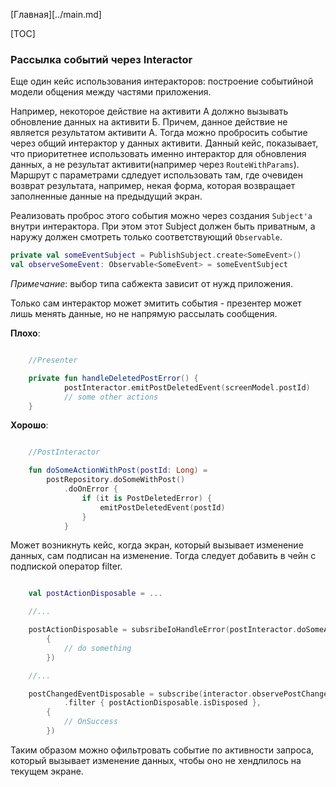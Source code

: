 [Главная][../main.md]

[TOC]


### Рассылка событий через Interactor

Еще один кейс использования интеракторов: построение событийной модели общения
между частями приложения.

Например, некоторое действие на активити А должно вызывать обновление
данных на активити Б. Причем, данное действие не является результатом активити А.
Тогда можно пробросить событие через общий интерактор у данных активити.
Данный кейс, показывает, что приоритетнее использовать именно интерактор для
обновления данных, а не результат активити(например через `RouteWithParams`).
Маршрут с параметрами сдледует использовать там, где очевиден возврат результата, например,
некая форма, которая возвращает заполненные данные на предыдущий экран.

Реализовать проброс этого события можно через создания `Subject'а` внутри
интерактора. При этом этот Subject должен быть приватным, а наружу должен
смотреть только соответствующий `Observable`.

``` kotlin
private val someEventSubject = PublishSubject.create<SomeEvent>()
val observeSomeEvent: Observable<SomeEvent> = someEventSubject
```

*Примечание*: выбор типа сабжекта зависит от нужд приложения.

Только сам интерактор может эмитить события - презентер может лишь менять данные,
но не напрямую рассылать сообщения.

**Плохо**:

```kotlin

    //Presenter

    private fun handleDeletedPostError() {
            postInteractor.emitPostDeletedEvent(screenModel.postId)
            // some other actions
    }

```

**Хорошо**:

```kotlin

    //PostInteractor

    fun doSomeActionWithPost(postId: Long) =
        postRepository.doSomeWithPost()
            .doOnError {
                if (it is PostDeletedError) {
                    emitPostDeletedEvent(postId)
                }
            }

```

Может возникнуть кейс, когда экран, который вызывает изменение данных, сам
подписан на изменение. Тогда следует добавить в чейн с подпиской оператор filter.

``` kotlin

    val postActionDisposable = ...

    //...

    postActionDisposable = subsribeIoHandleError(postInteractor.doSomeActionWithPost(screenModel.postId),
        {
            // do something
        })

    //...

    postChangedEventDisposable = subscribe(interactor.observePostChangedEvent
            .filter { postActionDisposable.isDisposed },
        {
            // OnSuccess
        })
```

Таким образом можно офильтровать событие по активности запроса, который вызывает
изменение данных, чтобы оно не хендлилось на текущем экране.

[handle_errors]: ../ui/presenter.md